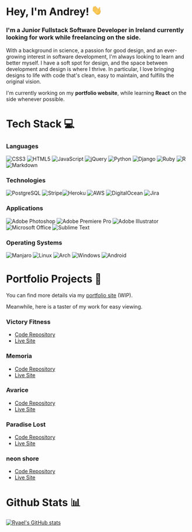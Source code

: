 # Hey, I'm Andrey! <img src="https://github.com/Ryael/ryael/blob/main/assets/Hi.gif" width="29px">

### I'm a Junior Fullstack Software Developer in Ireland currently looking for work while freelancing on the side.

With a background in science, a passion for good design, and an ever-growing interest in software development, I'm always looking to learn and better myself. I have a soft spot for design, and the space between development and design is where I thrive. In particular, I love bringing designs to life with code that's clean, easy to maintain, and fulfills the original vision.

I'm currently working on my **portfolio website**, while learning **React** on the side whenever possible.

# Tech Stack 💻

### Languages

![CSS3](https://img.shields.io/badge/CSS3-%231572B6.svg?&style=flat&logo=css3&logoColor=white) ![HTML5](https://img.shields.io/badge/HTML5-%23E34F26.svg?style=flat&logo=html5&logoColor=white) ![JavaScript](https://img.shields.io/badge/JavaScript-%23323330.svg?style=flat&logo=javascript&logoColor=%23F7DF1E) ![jQuery](https://img.shields.io/badge/jQuery-%230769AD.svg?style=flat&logo=jquery&logoColor=white) ![Python](https://img.shields.io/badge/Python-3670A0?style=flat&logo=python&logoColor=ffdd54) ![Django](https://img.shields.io/badge/Django-%23092E20.svg?style=flat&logo=django&logoColor=white) ![Ruby](https://img.shields.io/badge/Ruby-%23CC342D.svg?style=flat&logo=ruby&logoColor=white) ![R](https://img.shields.io/badge/R-276DC3?style=flat&logo=r&logoColor=white) ![Markdown](https://img.shields.io/badge/Markdown-%23000000.svg?style=flat&logo=markdown&logoColor=white)

### Technologies

![PostgreSQL](https://img.shields.io/badge/PostgreSQL-%23316192.svg?&style=flat&logo=Postgresql&logoColor=white) ![Stripe](https://img.shields.io/badge/Stripe-626CD9?style=flat&logo=Stripe&logoColor=white)![Heroku](https://img.shields.io/badge/Heroku-%23430098.svg?style=flat&logo=heroku&logoColor=white) ![AWS](https://img.shields.io/badge/AWS-%23FF9900.svg?style=flat&logo=amazon-aws&logoColor=white) ![DigitalOcean](https://img.shields.io/badge/Digital_Ocean-0080FF?style=flat&logo=DigitalOcean&logoColor=white) ![Jira](https://img.shields.io/badge/Jira-%230A0FFF.svg?style=flat&logo=jira&logoColor=white) 

### Applications

![Adobe Photoshop](https://img.shields.io/badge/Adobe%20Photoshop-%2331A8FF.svg?style=flat&logo=adobe%20photoshop&logoColor=white) ![Adobe Premiere Pro](https://img.shields.io/badge/Adobe%20Premiere%20Pro-9999FF.svg?style=flat&logo=Adobe%20Premiere%20Pro&logoColor=white) ![Adobe Illustrator](https://img.shields.io/badge/Adobe%20Illustrator-%23FF9A00.svg?style=flat&logo=adobe%20illustrator&logoColor=white) ![Microsoft Office](https://img.shields.io/badge/Microsoft_Office-D83B01?style=flat&logo=microsoft-office&logoColor=white) ![Sublime Text](https://img.shields.io/badge/Sublime_Text-%23575757.svg?style=flat&logo=sublime-text&logoColor=important)

### Operating Systems

![Manjaro](https://img.shields.io/badge/Manjaro-35BF5C?style=flat&logo=Manjaro&logoColor=white) ![Linux](https://img.shields.io/badge/Linux-FCC624?style=flat&logo=linux&logoColor=black) ![Arch](https://img.shields.io/badge/Arch%20Linux-1793D1?logo=arch-linux&logoColor=fff&style=flat) ![Windows](https://img.shields.io/badge/Windows-0078D6?style=flat&logo=windows&logoColor=white) ![Android](https://img.shields.io/badge/Android-3DDC84?style=flat&logo=android&logoColor=white)

# Portfolio Projects 📁

You can find more details via my [portfolio site]() (WIP). 

Meanwhile, here is a taster of my work for easy viewing.

### Victory Fitness

* [Code Repository](https://github.com/Ryael/victory-fitness)
* [Live Site](https://ryael.github.io/victory-fitness/)

### Memoria

* [Code Repository](https://github.com/Ryael/memoria)
* [Live Site](https://ryael.github.io/memoria/)

### Avarice

* [Code Repository](https://github.com/Ryael/avarice)
* [Live Site](https://avarice-txt.herokuapp.com/)

### Paradise Lost

* [Code Repository](https://github.com/Ryael/paradise-lost)
* [Live Site](https://paradise-lost-app.herokuapp.com/)

### neon shore

* [Code Repository](https://github.com/Ryael/neon-shore)
* [Live Site](https://neon-shore-a156870f9760.herokuapp.com/)

# Github Stats 📊

[![Ryael's GitHub stats](https://github-readme-stats.vercel.app/api?username=ryael&theme=dracula)](https://github.com/anuraghazra/github-readme-stats)
